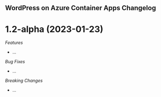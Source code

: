 ## WordPress on Azure Container Apps Changelog

<a name="x.y.z"></a>
# 1.2-alpha (2023-01-23)

*Features*
* ...

*Bug Fixes*
* ...

*Breaking Changes*
* ...